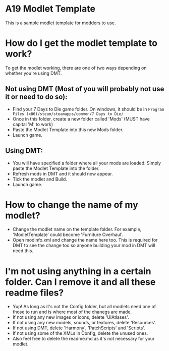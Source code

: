 # A19 Modlet Template

This is a sample modlet template for modders to use. 


# How do I get the modlet template to work?

To get the modlet working, there are one of two ways depending on whether you're using DMT.

## Not using DMT (Most of you will probably not use it or need to do so):
- Find your 7 Days to Die game folder. On windows, it should be in ```Program Files (x86)/steam/steamapps/common/7 Days to Die/```
- Once in this folder, create a new folder called 'Mods' (MUST have capital 'M' to work)
- Paste the Modlet Template into this new Mods folder.
- Launch game.

## Using DMT:
- You will have specified a folder where all your mods are loaded. Simply paste the Modlet Template into the folder.
- Refresh mods in DMT and it should now appear.
- Tick the modlet and Build.
- Launch game.


# How to change the name of my modlet?
- Change the modlet name on the template folder. For example, 'ModletTemplate' could become 'Furniture Overhaul'.
- Open modinfo.xml and change the name here too. This is required for DMT to see the change too so anyone building your mod in DMT will need this.


# I'm not using anything in a certain folder. Can I remove it and all these readme files?
- Yup! As long as it's not the Config folder, but all modlets need one of those to run and is where most of the chanegs are made. 
- If not using any new images or icons, delete 'UIAtlases'.
- If not using any new models, sounds, or textures, delete 'Resources'.
- If not using DMT, delete 'Harmony', 'PatchScripts' and 'Scripts'.
- If not using some of the XMLs in Config, delete the unused ones.
- Also feel free to delete the readme.md as it's not necessary for your modlet.